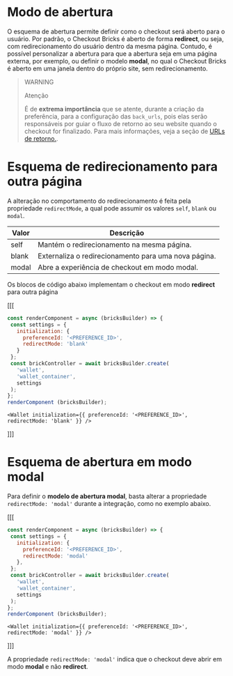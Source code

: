 # Modo de abertura

O esquema de abertura permite definir como o checkout será aberto para o usuário. Por padrão, o Checkout Bricks é aberto de forma **redirect**, ou seja, com redirecionamento do usuário dentro da mesma página. Contudo, é possível personalizar a abertura para que a abertura seja em uma página externa, por exemplo, ou definir o modelo **modal**, no qual o Checkout Bricks é aberto em uma janela dentro do próprio site, sem redirecionamento. 

> WARNING
> 
> Atenção
>
> É de **extrema importância** que se atente, durante a criação da preferência, para a configuração das `back_urls`, pois elas serão responsáveis por guiar o fluxo de retorno ao seu website quando o checkout for finalizado. Para mais informações, veja a seção de [URLs de retorno.]().

# Esquema de redirecionamento para outra página

A alteração no comportamento do redirecionamento é feita pela propriedade `redirectMode`, a qual pode assumir os valores `self`, `blank` ou `modal`.

| Valor | Descrição | 
|--- |--- | 
| self | Mantém o redirecionamento na mesma página. | 
| blank | Externaliza o redirecionamento para uma nova página. |
| modal | Abre a experiência de checkout em modo modal. |

Os blocos de código abaixo implementam o checkout em modo **redirect** para outra página

[[[
```Javascript
const renderComponent = async (bricksBuilder) => {
 const settings = {
   initialization: {
     preferenceId: '<PREFERENCE_ID>',
     redirectMode: 'blank'
   }
 };
 const brickController = await bricksBuilder.create(
   'wallet',
   'wallet_container',
   settings
 );
};
renderComponent (bricksBuilder);
```
```react-jsx
<Wallet initialization={{ preferenceId: '<PREFERENCE_ID>', redirectMode: 'blank' }} />
```
]]]

# Esquema de abertura em modo modal

Para definir o **modelo de abertura modal**, basta alterar a propriedade `redirectMode: 'modal'` durante a integração, como no exemplo abaixo.

[[[
```Javascript
const renderComponent = async (bricksBuilder) => {
 const settings = {
   initialization: {
     preferenceId: '<PREFERENCE_ID>',
     redirectMode: 'modal'
   },
 };
 const brickController = await bricksBuilder.create(
   'wallet',
   'wallet_container',
   settings
 );
};
renderComponent (bricksBuilder);
```
```react-jsx
<Wallet initialization={{ preferenceId: '<PREFERENCE_ID>', redirectMode: 'modal' }} />
```
]]]

A propriedade `redirectMode: 'modal'`  indica que o checkout deve abrir em modo **modal** e não **redirect**.